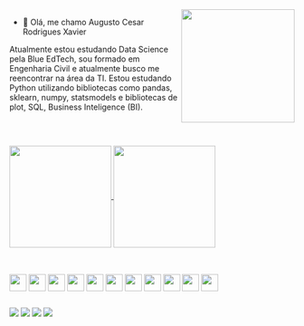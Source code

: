 <img align ="right" img height = "200" src="https://cdn.discordapp.com/attachments/959963128056148019/963861188146511953/ezgif-2-2c1d3e8957.gif">

- 👋 Olá, me chamo Augusto Cesar Rodrigues Xavier

Atualmente estou estudando Data Science pela Blue EdTech, sou formado em Engenharia Civil e atualmente busco me reencontrar na área da TI. Estou estudando Python      utilizando bibliotecas como pandas, sklearn, numpy, statsmodels e bibliotecas de plot, SQL, Business Inteligence (BI).

<br clear="left"/>

##

<a href="https://github.com/anuraghazra/github-readme-stats">
  <img align="center" img height = "180em" src="https://github-readme-stats.vercel.app/api?username=AugustoCRX&show_icons=True&theme=algolia " />
</a>
<a href="https://github.com/anuraghazra/convoychat">
  <img align="center" img height = "180em" src="https://github-readme-stats.vercel.app/api/top-langs/?username=AugustoCRX&repo=convoychat&theme=algolia" />
</a>

##


<div style = "display: inline_block"><br>
         <img align = "center" height = "30" weight = "20" img src="https://img.shields.io/badge/Google%20Drive-4285F4?style=for-the-badge&logo=googledrive&logoColor=white"/>
         <img align = "center" height = "30" weight = "20" img src="https://img.shields.io/badge/GoogleCloud-%234285F4.svg?style=for-the-badge&logo=google-cloud&logoColor=white" />
         <img align = "center" height = "30" weight = "20" img src="https://img.shields.io/badge/AWS-%23FF9900.svg?style=for-the-badge&logo=amazon-aws&logoColor=white" />
         <img align = "center" height = "30" weight = "20" img src="https://img.shields.io/badge/python-3670A0?style=for-the-badge&logo=python&logoColor=ffdd54" />
         <img align = "center" height = "30" weight = "20" img src="https://img.shields.io/badge/pandas-%23150458.svg?style=for-the-badge&logo=pandas&logoColor=white" />
         <img align = "center" height = "30" weight = "20" img src="https://img.shields.io/badge/Plotly-%233F4F75.svg?style=for-the-badge&logo=plotly&logoColor=white" />
         <img align = "center" height = "30" weight = "20" img src="https://img.shields.io/badge/scikit--learn-%23F7931E.svg?style=for-the-badge&logo=scikit-learn&logoColor=white" />
         <img align = "center" height = "30" weight = "20" img src="https://img.shields.io/badge/Microsoft_Office-D83B01?style=for-the-badge&logo=microsoft-office&logoColor=white" />
         <img align = "center" height = "30" weight = "20" img src="https://img.shields.io/badge/numpy-%23013243.svg?style=for-the-badge&logo=numpy&logoColor=white" />
         <img align = "center" height = "30" weight = "20" img src="https://img.shields.io/badge/Oracle-F80000?style=for-the-badge&logo=oracle&logoColor=white" />
         <img align = "center" height = "30" weight = "20" img src="https://img.shields.io/badge/mysql-%2300f.svg?style=for-the-badge&logo=mysql&logoColor=white" />
 </div>
         
##

<div>
         <a href = "https://www.facebook.com/augusto.crx" target = "_blank"><img src = "https://img.shields.io/badge/Facebook-1877F2?style=for-the-badge&logo=facebook&logoColor=white" target = "_blank"></a>
         <a href = "https://www.linkedin.com/in/augustocrx/" target = "_blank"><img src = "https://img.shields.io/badge/LinkedIn-0077B5?style=for-the-badge&logo=linkedin&logoColor=white" target = "_blank"></a>
         <a href = "https://discord.com/users/253485227945623552" target = "_blank"><img src = "https://img.shields.io/badge/Discord-7289DA?style=for-the-badge&logo=discord&logoColor=white" target = "_blank"></a>
          <a href = "mailto:augusto.cesar.rodrigues@gmail.com" target = "_blank"><img src = "https://img.shields.io/badge/Gmail-D14836?style=for-the-badge&logo=gmail&logoColor=white" target = "_blank"></a>
        
         
        
    




